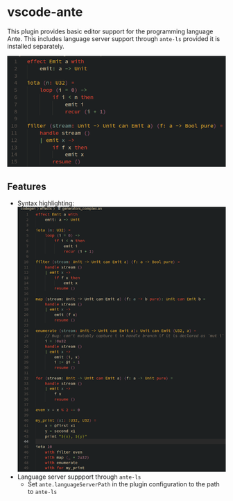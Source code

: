 # vscode-ante

This plugin provides basic editor support for the programming language Ante.
This includes language server support through `ante-ls` provided it is installed separately.

![Syntax Highlighting](images/syntax-highlighting.png)

## Features

- Syntax highlighting:
![Syntax Highlighting](images/syntax-highlighting-full.png)
- Language server suppport through `ante-ls`
  - Set `ante.languageServerPath` in the plugin configuration to the path to `ante-ls`
